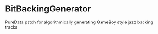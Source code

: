 # BitBackingGenerator
 PureData patch for algorithmically generating GameBoy style jazz backing tracks
